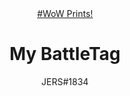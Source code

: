 <body>
  <div align="center">
    <a href="https://jersdouglas.github.io/WoW-Arquivos//"/>#WoW Prints!</a><br>
  </div>

  <div align="center">
    <h1>My BattleTag</h1>
    <span>JERS#1834</span>
  </div>
  </body>

